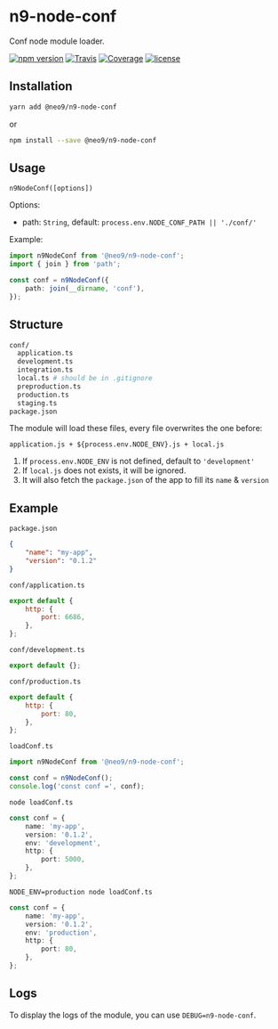 # n9-node-conf

Conf node module loader.

[![npm version](https://img.shields.io/npm/v/@neo9/n9-node-conf.svg)](https://www.npmjs.com/package/@neo9/n9-node-conf)
[![Travis](https://img.shields.io/travis/neo9/n9-node-conf/master.svg)](https://travis-ci.org/neo9/n9-node-conf)
[![Coverage](https://img.shields.io/codecov/c/github/neo9/n9-node-conf/master.svg)](https://codecov.io/gh/neo9/n9-node-conf)
[![license](https://img.shields.io/github/license/neo9/n9-node-conf.svg)](https://github.com/neo9/n9-node-conf/blob/master/LICENSE)

## Installation

```bash
yarn add @neo9/n9-node-conf
```

or

```bash
npm install --save @neo9/n9-node-conf
```

## Usage

`n9NodeConf([options])`

Options:

- path: `String`, default: `process.env.NODE_CONF_PATH || './conf/'`

Example:

```typescript
import n9NodeConf from '@neo9/n9-node-conf';
import { join } from 'path';

const conf = n9NodeConf({
	path: join(__dirname, 'conf'),
});
```

## Structure

```bash
conf/
  application.ts
  development.ts
  integration.ts
  local.ts # should be in .gitignore
  preproduction.ts
  production.ts
  staging.ts
package.json
```

The module will load these files, every file overwrites the one before:

`application.js + ${process.env.NODE_ENV}.js + local.js`

1. If `process.env.NODE_ENV` is not defined, default to `'development'`
2. If `local.js` does not exists, it will be ignored.
3. It will also fetch the `package.json` of the app to fill its `name` & `version`

## Example

`package.json`

```json
{
	"name": "my-app",
	"version": "0.1.2"
}
```

`conf/application.ts`

```js
export default {
	http: {
		port: 6686,
	},
};
```

`conf/development.ts`

```js
export default {};
```

`conf/production.ts`

```js
export default {
	http: {
		port: 80,
	},
};
```

`loadConf.ts`

```js
import n9NodeConf from '@neo9/n9-node-conf';

const conf = n9NodeConf();
console.log('const conf =', conf);
```

`node loadConf.ts`

```typescript
const conf = {
	name: 'my-app',
	version: '0.1.2',
	env: 'development',
	http: {
		port: 5000,
	},
};
```

`NODE_ENV=production node loadConf.ts`

```typescript
const conf = {
	name: 'my-app',
	version: '0.1.2',
	env: 'production',
	http: {
		port: 80,
	},
};
```

## Logs

To display the logs of the module, you can use `DEBUG=n9-node-conf`.
